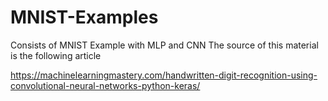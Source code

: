 # MNIST-Examples
Consists of MNIST Example with MLP and CNN
The source of this material is the following article

https://machinelearningmastery.com/handwritten-digit-recognition-using-convolutional-neural-networks-python-keras/
